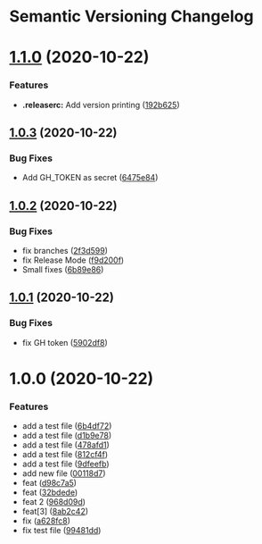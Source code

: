 # Semantic Versioning Changelog

# [1.1.0](https://github.com/safronovD/python-pravega-writer/compare/v1.0.3...v1.1.0) (2020-10-22)


### Features

* **.releaserc:** Add  version printing ([192b625](https://github.com/safronovD/python-pravega-writer/commit/192b625b08d8b43da65c60e181595df4a21d8201))

## [1.0.3](https://github.com/safronovD/python-pravega-writer/compare/v1.0.2...v1.0.3) (2020-10-22)


### Bug Fixes

* Add GH_TOKEN as secret ([6475e84](https://github.com/safronovD/python-pravega-writer/commit/6475e8422b66b6682e26560c7125266234a1e2d3))

## [1.0.2](https://github.com/safronovD/python-pravega-writer/compare/v1.0.1...v1.0.2) (2020-10-22)


### Bug Fixes

* fix branches ([2f3d599](https://github.com/safronovD/python-pravega-writer/commit/2f3d5998890ed0bb279f10fbbc666ce3314437c4))
* fix Release Mode ([f9d200f](https://github.com/safronovD/python-pravega-writer/commit/f9d200fce601f5beee1aa0b3ebd2ed6937e4779a))
* Small fixes ([6b89e86](https://github.com/safronovD/python-pravega-writer/commit/6b89e86f1a7991676437583727d440240a764b36))

## [1.0.1](https://github.com/safronovD/python-pravega-writer/compare/v1.0.0...v1.0.1) (2020-10-22)


### Bug Fixes

* fix GH token ([5902df8](https://github.com/safronovD/python-pravega-writer/commit/5902df88529b238fe9d68a461fd946379cc11485))

# 1.0.0 (2020-10-22)


### Features

* add a test file ([6b4df72](https://github.com/safronovD/python-pravega-writer/commit/6b4df72846aa591c31b563e02fa954b6da1d00ab))
* add a test file ([d1b9e78](https://github.com/safronovD/python-pravega-writer/commit/d1b9e78dbd807f38a1c3b58ad42d6a741a4df4dd))
* add a test file ([478afd1](https://github.com/safronovD/python-pravega-writer/commit/478afd1f0bd9bced4d07bba3326704e83fcc21a0))
* add a test file ([812cf4f](https://github.com/safronovD/python-pravega-writer/commit/812cf4f2d21a78c69a020d6cdb2b0ea2c1f9be18))
* add a test file ([9dfeefb](https://github.com/safronovD/python-pravega-writer/commit/9dfeefb4e9bd20d8f2e472af9bf275e878e97ddf))
* add new file ([00118d7](https://github.com/safronovD/python-pravega-writer/commit/00118d70bf7cc91f5070c92e4ee98a759f03f4ee))
* feat ([d98c7a5](https://github.com/safronovD/python-pravega-writer/commit/d98c7a5077ba777dc0d7c1dcdeb5aa485213bf8b))
* feat ([32bdede](https://github.com/safronovD/python-pravega-writer/commit/32bdedefcdbfdf222d3e9662fae9053f1bae8009))
* feat 2 ([968d09d](https://github.com/safronovD/python-pravega-writer/commit/968d09dc7e1be87e8847cca6b5f06dd8303185b2))
* feat[3] ([8ab2c42](https://github.com/safronovD/python-pravega-writer/commit/8ab2c42fe146032e0d19267d62987d1be40452a6))
* fix ([a628fc8](https://github.com/safronovD/python-pravega-writer/commit/a628fc8719159a8560aeffded04f96e097bc1dc1))
* fix test file ([99481dd](https://github.com/safronovD/python-pravega-writer/commit/99481dd513c8a757dcef0fc53766f61daab97f43))
